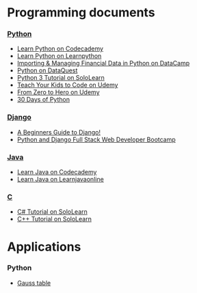 
Programming documents
======

### [Python](https://github.com/ttltrk/PRG/tree/master/PY)
  * [Learn Python on Codecademy](https://github.com/ttltrk/PRG/blob/master/PY/DOC/CODECADEMY_PY.MD)
  * [Learn Python on Learnpython](https://github.com/ttltrk/PRG/blob/master/PY/DOC/LEARNPYTHON_PY.txt)
  * [Importing & Managing Financial Data in Python on DataCamp](https://github.com/ttltrk/PRG/blob/master/PY/DOC/DATACAMP_PY_FIN.MD)
  * [Python on DataQuest](https://github.com/ttltrk/PRG/blob/master/PY/DOC/DATAQUEST_PY.MD)
  * [Python 3 Tutorial on SoloLearn](https://github.com/ttltrk/PRG/blob/master/PY/DOC/SOLOLEARN_PY.MD)
  * [Teach Your Kids to Code on Udemy](https://github.com/ttltrk/PRG/blob/master/PY/DOC/udemy_teach_your_kids_to_code.MD)
  * [From Zero to Hero on Udemy](https://github.com/ttltrk/PRG/blob/master/PY/DOC/udemy_from_zero_to_hero.txt)
  * [30 Days of Python](https://github.com/ttltrk/PRG/blob/master/PY/DOC/UD_30_PY.MD)
  
### [Django](https://github.com/ttltrk/PRG/tree/master/DJANGO)
  * [A Beginners Guide to Django!](https://github.com/ttltrk/PRG/blob/master/DJANGO/DOC/UD_DJ_BEG.MD)
  * [Python and Django Full Stack Web Developer Bootcamp](https://github.com/ttltrk/PRG/blob/master/DJANGO/DOC/UD_DJ_FS.MD)
  
### [Java](https://github.com/ttltrk/PRG/tree/master/JAVA)
  * [Learn Java on Codecademy](https://github.com/ttltrk/PRG/blob/master/JAVA/DOC/CODECADEMY_JV.txt)
  * [Learn Java on Learnjavaonline](https://github.com/ttltrk/PRG/blob/master/JAVA/DOC/LEARNJAVAONLINE_JV.txt)

### [C](https://github.com/ttltrk/PRG/tree/master/C)
  * [C# Tutorial on SoloLearn](https://github.com/ttltrk/PRG/blob/master/C/DOC/SOLOLEARN_C%23.txt)
  * [C++ Tutorial on SoloLearn](https://github.com/ttltrk/PRG/blob/master/C/DOC/SOLOLEARN_C%2B%2B.MD)
  
Applications
======

### Python
  * [Gauss table](https://github.com/ttltrk/PRG/tree/master/PY/APP/GT)
